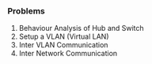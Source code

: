 ### Problems
1. Behaviour Analysis of Hub and Switch
2. Setup a VLAN (Virtual LAN)
3. Inter VLAN Communication
4. Inter Network Communication